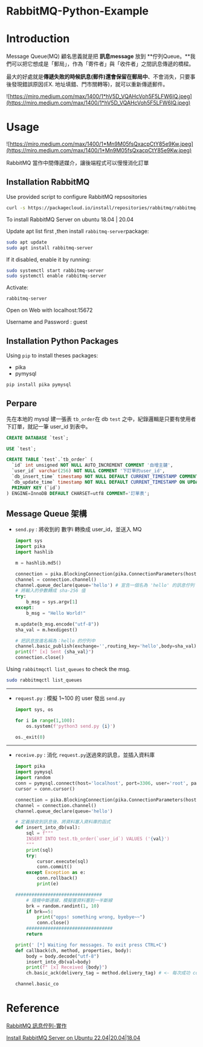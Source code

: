 # **RabbitMQ-Python-Example**

# Introduction

Message Queue(MQ) 顧名思義就是把 **訊息message** 放到 **佇列Queue。**我們可以把它想成是「郵局」，作為「寄件者」與「收件者」之間訊息傳遞的橋樑。

最大的好處就是**傳遞失敗的時候訊息(郵件)還會保留在郵局中**、不會消失，只要事後發現錯誤原因(EX. 地址填錯、門市關轉等)，就可以重新傳遞郵件。

![https://miro.medium.com/max/1400/1*hV5D_VQAHcVoh5F5LFW6IQ.jpeg](https://miro.medium.com/max/1400/1*hV5D_VQAHcVoh5F5LFW6IQ.jpeg)

# Usage

![https://miro.medium.com/max/1400/1*Mn9M05fsQxacpCtY85e9Kw.jpeg](https://miro.medium.com/max/1400/1*Mn9M05fsQxacpCtY85e9Kw.jpeg)

RabbitMQ 當作中間傳遞媒介，讓後端程式可以慢慢消化訂單

## Installation RabbitMQ

Use provided script to configure RabbitMQ repsositories

```bash
curl -s https://packagecloud.io/install/repositories/rabbitmq/rabbitmq-server/script.deb.sh | sudo bash
```

To install RabbitMQ Server on ubuntu 18.04 | 20.04

Update apt list first ,then install `rabbitmq-server`package:

```bash
sudo apt update
sudo apt install rabbitmq-server
```

If it disabled, enable it by running:

```bash
sudo systemctl start rabbitmq-server
sudo systemctl enable rabbitmq-server
```

Activate:

```bash
rabbitmq-server
```

Open on Web with localhost:15672

Username and Password : guest


## Installation Python Packages

Using `pip` to install theses packages:

* pika
* pymysql

```bash
pip install pika pymysql
```



## Perpare

先在本地的 mysql 建一張表 `tb_order`在 db `test` 之中，紀錄邏輯是只要有使用者下訂單，就記一筆 user_id 到表中。

```sql
CREATE DATABASE `test`;

USE `test`;

CREATE TABLE `test`.`tb_order` (
  `id` int unsigned NOT NULL AUTO_INCREMENT COMMENT '自增主鍵',
  `user_id` varchar(256) NOT NULL COMMENT '下訂單的user_id',
  `db_insert_time` timestamp NOT NULL DEFAULT CURRENT_TIMESTAMP COMMENT '寫入時間',
  `db_update_time` timestamp NOT NULL DEFAULT CURRENT_TIMESTAMP ON UPDATE CURRENT_TIMESTAMP COMMENT '更新時間',
  PRIMARY KEY (`id`)
) ENGINE=InnoDB DEFAULT CHARSET=utf8 COMMENT='訂單表';
```

## ****Message Queue 架構****

- `send.py` : 將收到的 數字i 轉換成 user_id，並送入 MQ
    
    ```python
    import sys
    import pika
    import hashlib
    
    m = hashlib.md5()
    
    connection = pika.BlockingConnection(pika.ConnectionParameters(host='localhost'))
    channel = connection.channel()
    channel.queue_declare(queue='hello') # 宣告一個名為 'hello' 的訊息佇列
    # 將輸入的參數轉成 sha-256 值
    try:
        b_msg = sys.argv[1]
    except:
        b_msg = "Hello World!"
    
    m.update(b_msg.encode("utf-8"))
    sha_val = m.hexdigest()
    
    # 把訊息放進名稱為：hello 的佇列中
    channel.basic_publish(exchange='',routing_key='hello',body=sha_val)
    print(f" [x] Sent {sha_val}")
    connection.close()
    ```
Using `rabbitmqctl list_queues` to check the msg.

```bash
sudo rabbitmqctl list_queues   
```
****
- `request.py` : 模擬 1~100 的 user 發出 `send.py`
    
    ```python
    import sys, os
    
    for i in range(1,100):
        os.system(f'python3 send.py {i}')
    
    os._exit(0)
    ```
****
- `receive.py` : 消化 `request.py`送過來的訊息，並插入資料庫
    
    ```python
    import pika
    import pymysql
    import random
    conn = pymysql.connect(host='localhost', port=3306, user='root', passwd='', db= 'test', charset='utf8')
    cursor = conn.cursor()
    
    connection = pika.BlockingConnection(pika.ConnectionParameters(host='localhost'))
    channel = connection.channel()
    channel.queue_declare(queue='hello')
    
    # 定義接收到訊息後、將資料塞入資料庫的函式
    def insert_into_db(val):
        sql = f"""
        INSERT INTO test.tb_order(`user_id`) VALUES ('{val}')
        """
        print(sql)
        try:
            cursor.execute(sql)
            conn.commit()
        except Exception as e:
            conn.rollback()
            print(e)
    
    ################################
        # 隨機中斷連線，模擬塞資料塞到一半斷線
        brk = random.randint(1, 10)
        if brk==5:
            print("opps! something wrong, byebye~~")
            conn.close()
        ################################
        return
    
    print(' [*] Waiting for messages. To exit press CTRL+C')
    def callback(ch, method, properties, body):
        body = body.decode("utf-8")
        insert_into_db(val=body)
        print(f" [x] Received {body}")
        ch.basic_ack(delivery_tag = method.delivery_tag) # <- 每次成功 cossume 都會 popout
    
    channel.basic_co
    
    ```

# Reference

[RabbitMQ 訊息佇列-實作](https://miro.medium.com/max/1400/1*hV5D_VQAHcVoh5F5LFW6IQ.jpeg)

[Install RabbitMQ Server on Ubuntu 22.04|20.04|18.04](https://computingforgeeks.com/how-to-install-latest-rabbitmq-server-on-ubuntu-linux/)